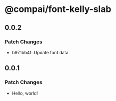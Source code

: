 # @compai/font-kelly-slab

## 0.0.2

### Patch Changes

- b971bb4f: Update font data

## 0.0.1

### Patch Changes

- Hello, world!
